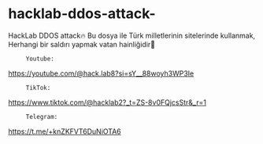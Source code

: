 # hacklab-ddos-attack-
HackLab DDOS attack🔥
Bu dosya ile Türk milletlerinin sitelerinde kullanmak, Herhangi bir saldırı yapmak vatan hainliğidir🤗

         Youtube:
https://youtube.com/@hack.lab8?si=sY__88woyh3WP3Ie

         TikTok:
https://www.tiktok.com/@hacklab2?_t=ZS-8v0FQjcsStr&_r=1

         Telegram:
https://t.me/+knZKFVT6DuNiOTA6
